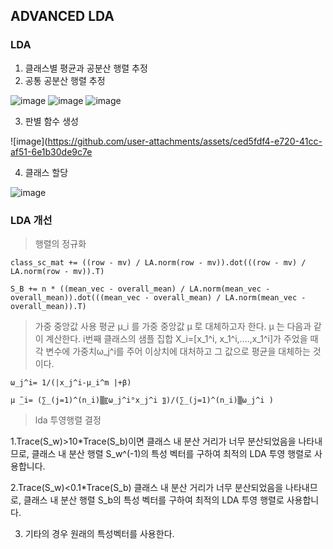 ## ADVANCED LDA
### LDA
1. 클래스별 평균과 공분산 행렬 추정
2. 공통 공분산 행렬 추정
   
![image](https://github.com/user-attachments/assets/35f4dae8-8641-4da8-bd49-481cba1bdf8c)
![image](https://github.com/user-attachments/assets/b8c4470b-e959-43c9-957b-67313d5f3b9b)
![image](https://github.com/user-attachments/assets/11173a11-dc4e-44ec-ba6d-ae7bcd322400)

3.	판별 함수 생성

![image](https://github.com/user-attachments/assets/ced5fdf4-e720-41cc-af51-6e1b30de9c7e

4.	클래스 할당

![image](https://github.com/user-attachments/assets/0354bdb3-fc68-4284-9d31-729bfeff8704)


### LDA 개선
>행렬의 정규화
```
class_sc_mat += ((row - mv) / LA.norm(row - mv)).dot(((row - mv) / LA.norm(row - mv)).T)
```
```
S_B += n * ((mean_vec - overall_mean) / LA.norm(mean_vec - overall_mean)).dot(((mean_vec - overall_mean) / LA.norm(mean_vec - overall_mean)).T)
```
>가중 중앙값 사용
평균 μ_i 를 가중 중앙값 μ ̃로 대체하고자 한다. μ ̃는 다음과 같이 계산한다. i번째 클래스의 샘플 집합 X_i=[x_1^i, x_1^i,….,x_1^i]가 주었을 때 각 변수에 가중치ω_j^i를 주어 이상치에 대처하고 그 값으로 평균을 대체하는 것이다.
```
ω_j^i= 1/(|x_j^i-μ_i^m |+β)
```
```
μ ̃_i= (∑_(j=1)^(n_i)▒〖ω_j^i°x_j^i 〗)/(∑_(j=1)^(n_i)▒ω_j^i )
```
>lda 투영행렬 결정

1.Trace(S_w)>10*Trace(S_b)이면 클래스 내 분산 거리가 너무 분산되었음을 나타내므로, 클래스 내 분산 행렬 S_w^(-1)의 특성 벡터를 구하여 최적의 LDA 투영 행렬로 사용합니다.

2.Trace(S_w)<0.1*Trace(S_b) 클래스 내 분산 거리가 너무 분산되었음을 나타내므로, 클래스 내 분산 행렬 S_b의 특성 벡터를 구하여 최적의 LDA 투영 행렬로 사용합니다.

3. 기타의 경우 원래의 특성벡터를 사용한다.
